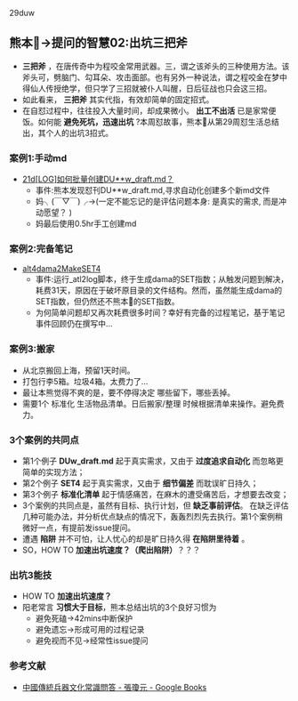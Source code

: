 29duw
## 熊本🐻->提问的智慧02:出坑三把斧

- **三把斧** ，在唐传奇中为程咬金常用武器。三，谓之该斧头的三种使用方法。该斧头可，劈脑门、勾耳朵、攻击面部。也有另外一种说法，谓之程咬金在梦中得仙人传授绝学，但只学了三招就被仆人叫醒，日后征战也只会这三招。
- 如此看来， **三把斧** 其实代指，有效却简单的固定招式。
- 在自怼过程中，往往投入大量时间，却成果微小。 **出工不出活** 已是家常便饭。如何能 **避免死坑，迅速出坑** ?本周怼故事，熊本🐻从第29周怼生活总结出，其个人的出坑3招式。

### 案例1:手动md
- [21d[LOG]如何批量创建DU**w_draft.md？](https://github.com/DebugUself/du4proto/issues/276)
    + 事件:熊本发现怼刊DU**w_draft.md,寻求自动化创建多个新md文件
    + 妈╮(￣▽￣)╭->(一定不能忘记的是评估问题本身: 是真实的需求, 而是冲动愿望？ )
    + 妈最后使用0.5hr手工创建md

### 案例2:完备笔记
- [alt4dama2MakeSET4](https://github.com/DebugUself/du4proto/blob/atl4dama/try/bearManual/alt4dama2MakeSET4.md)
    + 事件:运行_atl2log脚本，终于生成dama的SET指数；从触发问题到解决，耗费31天，原因在于破坏原目录的文件结构。然而，虽然能生成dama的SET指数，但仍然还不熊本🐻的SET指数。
    + 为何简单问题却又再次耗费很多时间？幸好有完备的过程笔记，基于笔记事件回顾仍在撰写中...

### 案例3:搬家
- 从北京搬回上海，预留1天时间。
- 打包行李5箱。垃圾4箱。太费力了...
- 最让本熊觉得不爽的是，要不停得决定 哪些留下，哪些丢掉。
- 需要1个 标准化 生活物品清单。日后搬家/整理 时候根据清单来操作。避免费力。

### 3个案例的共同点
- 第1个例子 **DUw_draft.md** 起于真实需求，又由于 **过度追求自动化** 而忽略更简单的实现方法；
- 第2个例子 **SET4** 起于真实需求，又由于 **细节偏差** 而耽误旷日持久；
- 第3个例子 **标准化清单** 起于情感痛苦，在麻木的遭受痛苦后，才想要去改变；
- 3个案例的共同点是，虽然有目标、执行计划，但 **缺乏事前评估**。 在缺乏评估几种可能办法，并分析优点缺点的情况下，轰轰烈烈先去执行。第1个案例稍微好一点，有提前发issue提问。
- 遭遇 **陷阱** 并不可怕，让人忧心的却是旷日持久得 **在陷阱里待着** 。
- SO，HOW TO **加速出坑速度？（爬出陷阱）**？？？

### 出坑3能技
- HOW TO **加速出坑速度？**
- 阳老常言 **习惯大于目标**，熊本总结出坑的3个良好习惯为
    + 避免死磕->42mins中断保护
    + 避免遗忘->形成可用的过程记录
    + 避免视而不见->经常性issue提问

### 参考文献
- [中國傳統兵器文化常識問答 - 張瓊元 - Google Books](https://books.google.com.sg/books?id=2yIvDwAAQBAJ&pg=PA61&lpg=PA61&dq=%E4%B8%89%E6%8A%8A%E6%96%A7&source=bl&ots=ZRtjEv_6nC&sig=Pnp5EW_NSzS3Rdndn5rGiMz0dyw&hl=en&sa=X&ved=0ahUKEwiOz_vO6ZXXAhXQQpQKHdQ-A7AQ6AEIajAM#v=onepage&q=%E4%B8%89%E6%8A%8A%E6%96%A7&f=false)